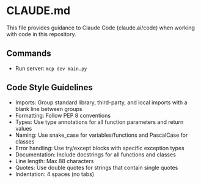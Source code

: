 # CLAUDE.md

This file provides guidance to Claude Code (claude.ai/code) when working with code in this repository.

## Commands
- Run server: `mcp dev main.py`

## Code Style Guidelines
- Imports: Group standard library, third-party, and local imports with a blank line between groups
- Formatting: Follow PEP 8 conventions
- Types: Use type annotations for all function parameters and return values
- Naming: Use snake_case for variables/functions and PascalCase for classes
- Error handling: Use try/except blocks with specific exception types
- Documentation: Include docstrings for all functions and classes
- Line length: Max 88 characters
- Quotes: Use double quotes for strings that contain single quotes
- Indentation: 4 spaces (no tabs)